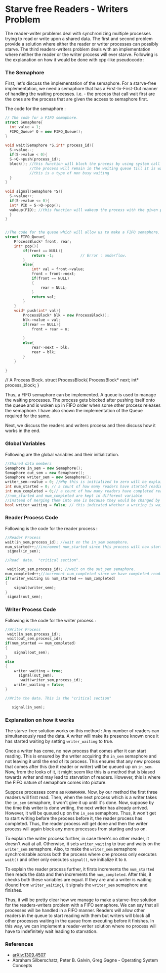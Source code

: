 # Starve free Readers - Writers Problem



The reader-writer problems deal with synchronizing multiple processes trying to read or write upon a shared data. The first and second problem provide a solution where either the reader or writer processes can possibly starve. The third readers-writers problem deals with an implementation where neither the reader or the writer process will ever starve. Following is the explanation on how it would be done with cpp-like pseudocode :

### The Semaphore

First, let's discuss the implementation of the semaphore. For a starve-free implementation, we need a semaphore that has a First-In-First-Out manner of handling the waiting processes. i.e. - the process that call wait first are the ones are the process that are given the access to semaphore first. 

The code for the semaphore :

```cpp
// The code for a FIFO semaphore.
struct Semaphore{
  int value = 1;
  FIFO_Queue* Q = new FIFO_Queue();
}
    
void wait(Semaphore *S,int* process_id){
  S->value--;
  if(S->value < 0){
  S->Q->push(process_id);
  block(); //this function will block the process by using system call and will transfer it to the waiting queue
           //the process will remain in the waiting queue till it is waken up by the wakeup() system calls
           //this is a type of non busy waiting
  }
}
    
void signal(Semaphore *S){
  S->value++;
  if(S->value <= 0){
  int* PID = S->Q->pop();
  wakeup(PID); //this function will wakeup the process with the given pid using system calls
  }
}


//The code for the queue which will allow us to make a FIFO semaphore.
struct FIFO_Queue{
    ProcessBlock* front, rear;
    int* pop(){
        if(front == NULL){
            return -1;            // Error : underflow.
        }
        else{
            int* val = front->value;
            front = front->next;
            if(front == NULL)
            {
                rear = NULL;
            }
            return val;
        }
    }
    void* push(int* val){
        ProcessBlock* blk = new ProcessBlock();
        blk->value = val;
        if(rear == NULL){
            front = rear = n;
            
        }
        else{
            rear->next = blk;
            rear = blk;
        }
    }
    
}
```
// A Process Block.
struct ProcessBlock{
    ProcessBlock* next;
    int* process_block;
}

Thus, a FIFO semaphore can be implemented. A queue is used to manage the waiting processes. The process gets blocked after pushing itself onto the queue and is woken up in FIFO order when some other process releases the semaphore. I have also shown the implementation of the Queue required for the same. 

Next, we discuss the readers and writers process and then discuss how it works in the end.


###  Global Variables

Following are the global variables and their initialization.

```cpp
//Shared data members
Semaphore in_sem = new Semaphore();
Semaphore out_sem = new Semaphore();
Semaphore writer_sem = new Semaphore();
writer_sem->value = 0; //Why this is initialized to zero will be explained later.
int num_started = 0; // a count of how many readers have started reading.
int num_completed = 0;// a count of how many readers have completed reading.
//num_started and num_completed are kept in different variable
//instead of merging them into one is because they would be changed by different semaphores.
bool writer_waiting = false; // this indicated whether a writing is waiting.
```



### Reader Process Code

Following is the code for the reader process :

```cpp
//Reader Process
wait(in_sem,process_id); //wait on the in_sem semaphore.
num_started++;//increment num_started since this process will now start reading.
 signal(in_sem);

//Read  data.  "critical section".

 wait(out_sem,process_id); //wait on the out_sem semaphore.
num_completed++;//increment num_completed since we have completed reading.
if(writer_waiting && num_started == num_completed)
{
    signal(writer_sem);
}
 signal(out_sem);
```



### Writer Process Code

Following is the code for the writer process : 

```cpp
//Writer Process
 wait(in_sem,process_id);
 wait(out_sem,process_id);
if(num_started == num_completed)
{
    signal(out_sem);
}
else
{
    writer_waiting = true;
      signal(out_sem);
       wait(writer_sem,process_id);
    writer_waiting = false;
}

//Write the data. This is the "critical section"

   signal(in_sem);
```



### Explanation on how it works

The starve-free solution works on this method : Any number of readers can simultaneously read the data.  A writer will make its presence known once it has started waiting by setting `writer_waiting` to true. 

Once a writer has come, no new process that comes after it can start reading. This is ensured by the writer acquiring the `in_sem` semaphore and not leaving it until the end of its process. This ensures that any new process that comes after this (be it reader or writer) will be queued up on `in_sem`.  Now, from the looks of it, it might seem like this is a method that is biased towards writer and may lead to starvation of readers. However, this is where the FIFO nature of semaphore comes into picture. 

Suppose processes come as `RRRWRWRRR`. Now, by our method the first three readers will first read. Then, when the next process which is a writer takes the `in_sem` semaphore, it won't give it up until it's done. Now, suppose by the time this writer is done writing, the next writer has already arrived. However, it will be queued up on the `in_sem` semaphore. Thus, it won't get to start writing before the process before it, the reader process has completed. Thus, the reader process will get done and then the writer process will again block any more processes from starting and so on.

To explain the writer process further, in case there's no other reader, it doesn't wait at all. Otherwise, it sets `writer_waiting` to true and waits on the `writer_sem` semaphore. Also, to make the `writer_sem` semaphore synchronizable across both the process where one process only executes `wait()` and other only executes `signal()`, we initialize it to `0`.

To explain the reader process further, it firsts increments the `num_started` then reads the data and then increments the `num_completed`. After this, it checks both these variables are equal. If they are and a writer is waiting (found from `writer_waiting`), it signals the `writer_sem` semaphore and finishes.

Thus, it will be pretty clear how we manage to make a starve-free solution for the readers-writers problem with a FIFO semaphore. We can say that all processes will be handled in a FIFO manner. Readers will allow other readers in the queue to start reading with them but writers will block all other processes waiting in the queue from executing before it finishes. In this way, we can implement a reader-writer solution where no process will have to indefinitely wait leading to starvation.

### References

- [arXiv:1309.4507](https://arxiv.org/abs/1309.4507)
- Abraham Silberschatz, Peter B. Galvin, Greg Gagne - Operating System Concepts

